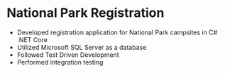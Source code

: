 # National Park Registration
 
* Developed registration application for National Park campsites in C# .NET Core
* Utilized Microsoft SQL Server as a database
* Followed Test Driven Development 
* Performed integration testing

